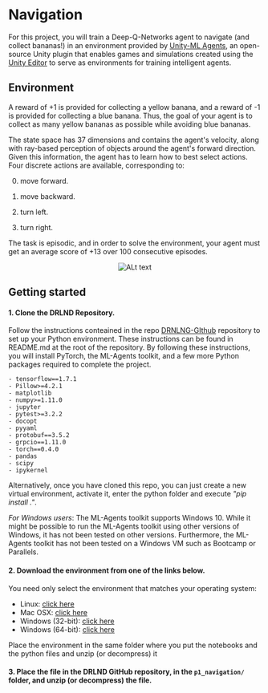 # Navigation

For this project, you will train a Deep-Q-Networks agent to navigate (and collect bananas!) in an environment provided by [Unity-ML Agents](https://github.com/Unity-Technologies/ml-agents), an open-source Unity plugin that enables games and simulations created using the [Unity Editor](https://unity3d.com/) to serve as environments for training intelligent agents. 

## Environment

A reward of +1 is provided for collecting a yellow banana, and a reward of -1 is provided for collecting a blue banana. Thus, the goal of your agent is to collect as many yellow bananas as possible while avoiding blue bananas.

The state space has 37 dimensions and contains the agent's velocity, along with ray-based perception of objects around the agent's forward direction. Given this information, the agent has to learn how to best select actions. Four discrete actions are available, corresponding to:

0. move forward.

1. move backward.

2. turn left.

3. turn right.

The task is episodic, and in order to solve the environment, your agent must get an average score of +13 over 100 consecutive episodes.

<center>
    
![ALt text](https://s3.amazonaws.com/video.udacity-data.com/topher/2018/June/5b1ab4b0_banana/banana.gif)

</center>

## Getting started

#### 1. Clone the DRLND Repository. 

Follow the instructions conteained in the repo [DRNLNG-GIthub](https://github.com/udacity/deep-reinforcement-learning#dependencies)     repository to set up your Python environment. These instructions can be found in README.md at the root of the repository. By             following these instructions, you will install PyTorch, the ML-Agents toolkit, and a few more Python packages required to complete       the project. 

    - tensorflow==1.7.1
    - Pillow>=4.2.1
    - matplotlib
    - numpy>=1.11.0
    - jupyter
    - pytest>=3.2.2
    - docopt
    - pyyaml
    - protobuf==3.5.2
    - grpcio==1.11.0
    - torch==0.4.0
    - pandas
    - scipy
    - ipykernel

Alternatively, once you have cloned this repo, you can just create a new virtual environment, activate it, enter the python folder and execute *"pip install ."*.

*For Windows users*: The ML-Agents toolkit supports Windows 10. While it might be possible to run the ML-Agents toolkit using other
versions of Windows, it has not been tested on other versions. Furthermore, the ML-Agents toolkit has not been tested on a               Windows VM such as Bootcamp or Parallels.

#### 2. Download the environment from one of the links below.  

You need only select the environment that matches your operating system:

- Linux: [click here](https://s3-us-west-1.amazonaws.com/udacity-drlnd/P1/Banana/Banana_Linux.zip)
- Mac OSX: [click here](https://s3-us-west-1.amazonaws.com/udacity-drlnd/P1/Banana/Banana.app.zip)
- Windows (32-bit): [click here](https://s3-us-west-1.amazonaws.com/udacity-drlnd/P1/Banana/Banana_Windows_x86.zip)
- Windows (64-bit): [click here](https://s3-us-west-1.amazonaws.com/udacity-drlnd/P1/Banana/Banana_Windows_x86_64.zip)

Place the environment in the same folder where you put the notebooks and the python files and unzip (or decompress) it

#### 3. Place the file in the DRLND GitHub repository, in the `p1_navigation/` folder, and unzip (or decompress) the file. 
